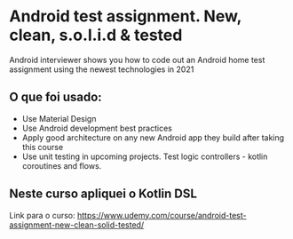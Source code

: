 # Android test assignment. New, clean, s.o.l.i.d & tested


Android interviewer shows you how to code out an Android home test assignment using the newest technologies in 2021

## O que foi usado:
  - Use Material Design
  - Use Android development best practices
  - Apply good architecture on any new Android app they build after taking this course
  - Use unit testing in upcoming projects. Test logic controllers - kotlin coroutines and flows.

## Neste curso apliquei o Kotlin DSL

Link para o curso:
https://www.udemy.com/course/android-test-assignment-new-clean-solid-tested/

